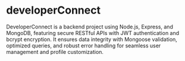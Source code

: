 # developerConnect
DeveloperConnect is a backend project using Node.js, Express, and MongoDB, featuring secure RESTful APIs with JWT authentication and bcrypt encryption. It ensures data integrity with Mongoose validation, optimized queries, and robust error handling for seamless user management and profile customization.
